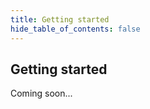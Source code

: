 ```yaml
---
title: Getting started
hide_table_of_contents: false
---
```


## Getting started

Coming soon...

<!-- 

- Wie fange ich an?
- Übersicht der Ressourcen

### Dokumentation

- Inhalte

### Download

- Wo finde ich was

### XSD Referenz

- Was ist das und wie nutz ich es?

### Weitere Quellen

- Github
- Become a partner? 

-->

